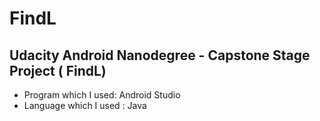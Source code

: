 # FindL

## Udacity Android Nanodegree - Capstone Stage Project ( FindL)
* Program which I used: Android Studio
* Language which I used : Java
